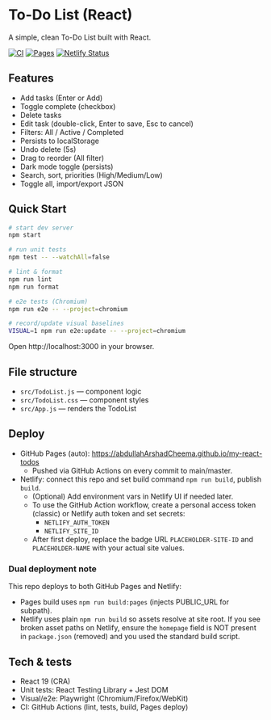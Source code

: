 # To-Do List (React)

A simple, clean To-Do List built with React.

[![CI](https://github.com/abdullahArshadCheema/my-react-todos/actions/workflows/ci.yml/badge.svg)](https://github.com/abdullahArshadCheema/my-react-todos/actions/workflows/ci.yml)
[![Pages](https://github.com/abdullahArshadCheema/my-react-todos/actions/workflows/pages.yml/badge.svg)](https://github.com/abdullahArshadCheema/my-react-todos/actions/workflows/pages.yml)
[![Netlify Status](https://api.netlify.com/api/v1/badges/PLACEHOLDER-SITE-ID/deploy-status)](https://app.netlify.com/sites/PLACEHOLDER-NAME/deploys)

## Features

- Add tasks (Enter or Add)
- Toggle complete (checkbox)
- Delete tasks
- Edit task (double-click, Enter to save, Esc to cancel)
- Filters: All / Active / Completed
- Persists to localStorage
- Undo delete (5s)
- Drag to reorder (All filter)
- Dark mode toggle (persists)
- Search, sort, priorities (High/Medium/Low)
- Toggle all, import/export JSON

## Quick Start

```bash
# start dev server
npm start

# run unit tests
npm test -- --watchAll=false

# lint & format
npm run lint
npm run format

# e2e tests (Chromium)
npm run e2e -- --project=chromium

# record/update visual baselines
VISUAL=1 npm run e2e:update -- --project=chromium
```

Open http://localhost:3000 in your browser.

## File structure

- `src/TodoList.js` — component logic
- `src/TodoList.css` — component styles
- `src/App.js` — renders the TodoList

## Deploy

- GitHub Pages (auto): https://abdullahArshadCheema.github.io/my-react-todos
	- Pushed via GitHub Actions on every commit to main/master.
- Netlify: connect this repo and set build command `npm run build`, publish `build`.
	- (Optional) Add environment vars in Netlify UI if needed later.
	- To use the GitHub Action workflow, create a personal access token (classic) or Netlify auth token and set secrets:
		- `NETLIFY_AUTH_TOKEN`
		- `NETLIFY_SITE_ID`
	- After first deploy, replace the badge URL `PLACEHOLDER-SITE-ID` and `PLACEHOLDER-NAME` with your actual site values.

### Dual deployment note

This repo deploys to both GitHub Pages and Netlify:
- Pages build uses `npm run build:pages` (injects PUBLIC_URL for subpath).
- Netlify uses plain `npm run build` so assets resolve at site root.
If you see broken asset paths on Netlify, ensure the `homepage` field is NOT present in `package.json` (removed) and you used the standard build script.

## Tech & tests

- React 19 (CRA)
- Unit tests: React Testing Library + Jest DOM
- Visual/e2e: Playwright (Chromium/Firefox/WebKit)
- CI: GitHub Actions (lint, tests, build, Pages deploy)

